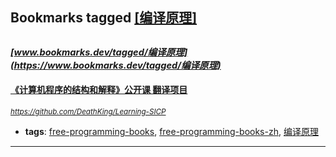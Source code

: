 ## Bookmarks tagged [[编译原理]](https://www.bookmarks.dev?q=[编译原理])

_<sup><sup>[www.bookmarks.dev/tagged/编译原理](https://www.bookmarks.dev/tagged/编译原理)</sup></sup>_
---
#### [《计算机程序的结构和解释》公开课 翻译项目](https://github.com/DeathKing/Learning-SICP)
_<sup>https://github.com/DeathKing/Learning-SICP</sup>_

* **tags**: [free-programming-books](../tagged/free-programming-books.md), [free-programming-books-zh](../tagged/free-programming-books-zh.md), [编译原理](../tagged/编译原理.md)
---
